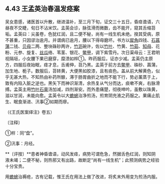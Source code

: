 ## 4.43 王孟英治春温发痉案

吴女患感，诸医首以升散，继进温补，至三月下旬，证交三十五日，昏痉谵语，六昼夜不交睫，旬日不沾米饮。孟英会诊，脉弦滑而微数，齿不能开，窥其舌缩苔垢。孟英曰：尖虽卷，色犹红润，且二便不秘，尚有一线生机未绝。揆其受病，原不甚重，只因谬治逾月。并谓病已逾月，腰以下得毋磨坏。书方以[犀角](https://www.gmzyjc.com/read/bc/bc03-0.3.1.0.0.md)四钱、[石菖蒲](https://www.gmzyjc.com/read/bc/bc08-0.0.5.0.0.md)二钱、[贝母](https://www.gmzyjc.com/read/bc/bc16-0.2.3.0.0.md)二两、整块硃砂两许，[竹沥](https://www.gmzyjc.com/read/bc/bc16-0.2.6.0.0.md)碗许，佐以[竹叶](https://www.gmzyjc.com/read/bc/bc03-0.1.6.0.0.md)、竹黄、[竹茹](https://www.gmzyjc.com/read/bc/bc16-0.2.5.0.0.md)、[知母](https://www.gmzyjc.com/read/bc/bc03-0.1.2.0.0.md)、花粉、元参、旋复、[丝瓜](https://www.gmzyjc.com/read/bc/bc20-0.20.0.0.0.md)络、苇茎、银花、[鳖甲](https://www.gmzyjc.com/read/bc/bc17-0.4.15.0.0.md)，调下紫雪丹。次日渠母云：王君明视隔垣，小女腰下果已磨穿，糜溃如柈①。昨药服后，证亦少减。孟英仍主原方，四服后夜始眠，痉才息，舌甫伸，苔乃黑。孟英于前方去[鳖甲](https://www.gmzyjc.com/read/bc/bc17-0.4.15.0.0.md)、硃砂、菖蒲，加生地、栀子。数服后，苔转黄，大便黑如胶漆，且有痰色。盖从前大解黄色，似乎无甚大热，不知热由补药所酿，滞于肠胃曲折之地而不能下行，势必薰蒸于上，致有内陷入脏之逆也。黑矢下而神识渐清，余热复从气分而达，痰嗽不爽，右脉滑搏。孟英主用[竹叶](https://www.gmzyjc.com/read/bc/bc03-0.1.6.0.0.md)[石膏](https://www.gmzyjc.com/read/bc/bc03-0.1.1.0.0.md)汤加减，四剂渐安。而外患痛楚，彻夜呻吟，虽敷以珠黄，滋以甘润，未能向愈。孟英令以大[蟾蜍](https://www.gmzyjc.com/read/bc/bc20-0.13.0.0.0.md)治净煎汤，煎育阴充液之药服之。果痛止肌生、眠食渐进、汛事②如期而瘳。

（《王氏医案绎注》卷五）

〔注释〕

①柈：同“盘”。

②汛事：月经。

**〔评按〕**患者神昏谵语，动风发痉，病势可谓危急，然据舌色红润，则知阴液未竭；二便不秘，则热邪又有出路，故断定“尚有一线生机”；此预测病势之经验十分宝贵。

用[蟾蜍](https://www.gmzyjc.com/read/bc/bc20-0.13.0.0.0.md)治褥疮，古有记载，惟王氏在用法上做了改进，将炙末外用变为煎汤内服。
